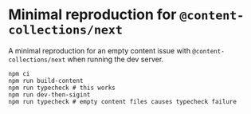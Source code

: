 # Minimal reproduction for `@content-collections/next`

A minimal reproduction for an empty content issue with
`@content-collections/next` when running the dev server.

```
npm ci
npm run build-content
npm run typecheck # this works
npm run dev-then-sigint
npm run typecheck # empty content files causes typecheck failure
```
